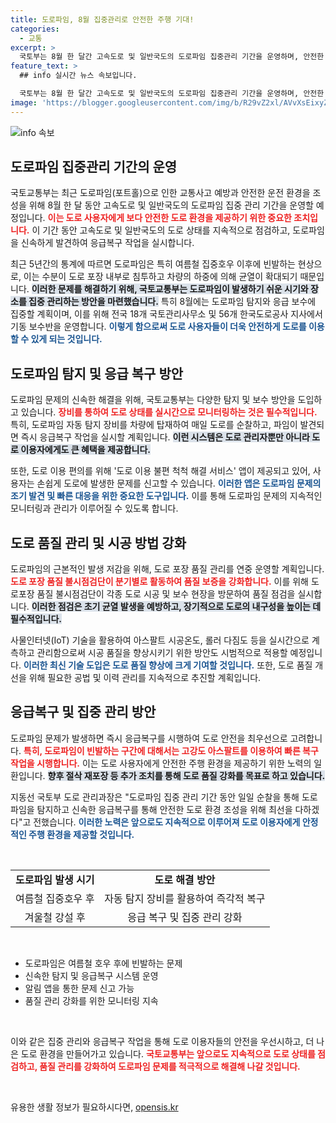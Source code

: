 ```yaml
---
title: 도로파임, 8월 집중관리로 안전한 주행 기대!
categories:
  - 교통
excerpt: >
  국토부는 8월 한 달간 고속도로 및 일반국도의 도로파임 집중관리 기간을 운영하며, 안전한 도로환경 조성을 위해 일일 순찰과 응급복구에 나선다. 포장 시공 품질 관리도 강화해 도로 사고를 예방할 계획이다.
feature_text: >
  ## info 실시간 뉴스 속보입니다.

  국토부는 8월 한 달간 고속도로 및 일반국도의 도로파임 집중관리 기간을 운영하며, 안전한 도로환경 조성을 위해 일일 순찰과 응급복구에 나선다. 포장 시공 품질 관리도 강화해 도로 사고를 예방할 계획이다.
image: 'https://blogger.googleusercontent.com/img/b/R29vZ2xl/AVvXsEixyZcFfHzMRdzZMjFBmAUKJYCLCGyLL1o632UiGVXcaFdKo_bkvkuCioo0uUKlGfBVcT3P84aROyZIXSBEx3Aw5nCQ3pTgDom1WDC4m8eifvWiAmWEEVb4x6G_l8C0QH225ldMjyaFvpxGEBGNO37VmDTDMHGhJPq73UglMfDca1-0aw/s1600/blogspot.png'
---
```


<p><img src="https://blogger.googleusercontent.com/img/b/R29vZ2xl/AVvXsEixyZcFfHzMRdzZMjFBmAUKJYCLCGyLL1o632UiGVXcaFdKo_bkvkuCioo0uUKlGfBVcT3P84aROyZIXSBEx3Aw5nCQ3pTgDom1WDC4m8eifvWiAmWEEVb4x6G_l8C0QH225ldMjyaFvpxGEBGNO37VmDTDMHGhJPq73UglMfDca1-0aw/s1600/blogspot.png" alt="info 속보" /></p>

<h2 data-ke-size="size26">도로파임 집중관리 기간의 운영</h2>

<p data-ke-size="size16">국토교통부는 최근 도로파임(포트홀)으로 인한 교통사고 예방과 안전한 운전 환경을 조성을 위해 8월 한 달 동안 고속도로 및 일반국도의 도로파임 집중 관리 기간을 운영할 예정입니다. <b><span style="color: #ee2323;">이는 도로 사용자에게 보다 안전한 도로 환경을 제공하기 위한 중요한 조치입니다.</span></b> 이 기간 동안 고속도로 및 일반국도의 도로 상태를 지속적으로 점검하고, 도로파임을 신속하게 발견하여 응급복구 작업을 실시합니다.</p>

<p data-ke-size="size16">최근 5년간의 통계에 따르면 도로파임은 특히 여름철 집중호우 이후에 빈발하는 현상으로, 이는 수분이 도로 포장 내부로 침투하고 차량의 하중에 의해 균열이 확대되기 때문입니다. <b><span style="background-color: #21538527;">이러한 문제를 해결하기 위해, 국토교통부는 도로파임이 발생하기 쉬운 시기와 장소를 집중 관리하는 방안을 마련했습니다.</span></b> 특히 8월에는 도로파임 탐지와 응급 보수에 집중할 계획이며, 이를 위해 전국 18개 국토관리사무소 및 56개 한국도로공사 지사에서 기동 보수반을 운영합니다. <b><span style="color: #1a5490;">이렇게 함으로써 도로 사용자들이 더욱 안전하게 도로를 이용할 수 있게 되는 것입니다.</span></b></p>

<h2 data-ke-size="size26">도로파임 탐지 및 응급 복구 방안</h2>

<p data-ke-size="size16">도로파임 문제의 신속한 해결을 위해, 국토교통부는 다양한 탐지 및 보수 방안을 도입하고 있습니다. <b><span style="color: #ee2323;">장비를 통하여 도로 상태를 실시간으로 모니터링하는 것은 필수적입니다.</span></b> 특히, 도로파임 자동 탐지 장비를 차량에 탑재하여 매일 도로를 순찰하고, 파임이 발견되면 즉시 응급복구 작업을 실시할 계획입니다. <b><span style="background-color: #21538527;">이런 시스템은 도로 관리자뿐만 아니라 도로 이용자에게도 큰 혜택을 제공합니다.</span></b></p>

<p data-ke-size="size16">또한, 도로 이용 편의를 위해 '도로 이용 불편 척척 해결 서비스' 앱이 제공되고 있어, 사용자는 손쉽게 도로에 발생한 문제를 신고할 수 있습니다. <b><span style="color: #1a5490;">이러한 앱은 도로파임 문제의 조기 발견 및 빠른 대응을 위한 중요한 도구입니다.</span></b> 이를 통해 도로파임 문제의 지속적인 모니터링과 관리가 이루어질 수 있도록 합니다.</p>

<h2 data-ke-size="size26">도로 품질 관리 및 시공 방법 강화</h2>

<p data-ke-size="size16">도로파임의 근본적인 발생 저감을 위해, 도로 포장 품질 관리를 연중 운영할 계획입니다. <b><span style="color: #ee2323;">도로 포장 품질 불시점검단이 분기별로 활동하여 품질 보증을 강화합니다.</span></b> 이를 위해 도로포장 품질 불시점검단이 각종 도로 시공 및 보수 현장을 방문하여 품질 점검을 실시합니다. <b><span style="background-color: #21538527;">이러한 점검은 초기 균열 발생을 예방하고, 장기적으로 도로의 내구성을 높이는 데 필수적입니다.</span></b></p>

<p data-ke-size="size16">사물인터넷(IoT) 기술을 활용하여 아스팔트 시공온도, 롤러 다짐도 등을 실시간으로 계측하고 관리함으로써 시공 품질을 향상시키기 위한 방안도 시범적으로 적용할 예정입니다. <b><span style="color: #1a5490;">이러한 최신 기술 도입은 도로 품질 향상에 크게 기여할 것입니다.</span></b> 또한, 도로 품질 개선을 위해 필요한 공법 및 이력 관리를 지속적으로 추진할 계획입니다.</p>

<h2 data-ke-size="size26">응급복구 및 집중 관리 방안</h2>

<p data-ke-size="size16">도로파임 문제가 발생하면 즉시 응급복구를 시행하여 도로 안전을 최우선으로 고려합니다. <b><span style="color: #ee2323;">특히, 도로파임이 빈발하는 구간에 대해서는 고강도 아스팔트를 이용하여 빠른 복구 작업을 시행합니다.</span></b> 이는 도로 사용자에게 안전한 주행 환경을 제공하기 위한 노력의 일환입니다. <b><span style="background-color: #21538527;">향후 절삭 재포장 등 추가 조치를 통해 도로 품질 강화를 목표로 하고 있습니다.</span></b></p>

<p data-ke-size="size16">지동선 국토부 도로 관리과장은 "도로파임 집중 관리 기간 동안 일일 순찰을 통해 도로파임을 탐지하고 신속한 응급복구를 통해 안전한 도로 환경 조성을 위해 최선을 다하겠다"고 전했습니다. <b><span style="color: #1a5490;">이러한 노력은 앞으로도 지속적으로 이루어져 도로 이용자에게 안정적인 주행 환경을 제공할 것입니다.</span></b></p>

<p data-ke-size="size16">&nbsp;</p>

<table style="width: 100%;">
    <tbody>
        <tr>
            <td style="text-align: center; height: 17px;"><b>도로파임 발생 시기</b></td>
            <td style="text-align: center; height: 17px;"><b>도로 해결 방안</b></td>
        </tr>
        <tr>
            <td style="text-align: center; height: 17px;">여름철 집중호우 후</td>
            <td style="text-align: center; height: 17px;">자동 탐지 장비를 활용하여 즉각적 복구</td>
        </tr>
        <tr>
            <td style="text-align: center; height: 17px;">겨울철 강설 후</td>
            <td style="text-align: center; height: 17px;">응급 복구 및 집중 관리 강화</td>
        </tr>
    </tbody>
</table>

<p data-ke-size="size16">&nbsp;</p>

<ul>
    <li>도로파임은 여름철 호우 후에 빈발하는 문제</li>
    <li>신속한 탐지 및 응급복구 시스템 운영</li>
    <li>알림 앱을 통한 문제 신고 가능</li>
    <li>품질 관리 강화를 위한 모니터링 지속</li>
</ul> 

<p data-ke-size="size16">&nbsp;</p>

<p data-ke-size="size16">이와 같은 집중 관리와 응급복구 작업을 통해 도로 이용자들의 안전을 우선시하고, 더 나은 도로 환경을 만들어가고 있습니다. <b><span style="color: #ee2323;">국토교통부는 앞으로도 지속적으로 도로 상태를 점검하고, 품질 관리를 강화하여 도로파임 문제를 적극적으로 해결해 나갈 것입니다.</span></b></p>

<p data-ke-size="size16">&nbsp;</p>
유용한 생활 정보가 필요하시다면, <a href="https://opensis.kr" rel="dofollow">opensis.kr</a>


